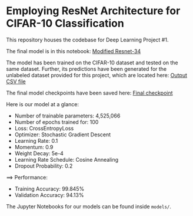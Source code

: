 # Employing ResNet Architecture for CIFAR-10 Classification

This repository houses the codebase for Deep Learning Project #1.

The final model is in this notebook: [Modified Resnet-34](https://github.com/mahi397/Employing-ResNet-Architecture-for-CIFAR-10-Classification/blob/main/notebooks/rn_34_mod.ipynb)

The model has been trained on the CIFAR-10 dataset and tested on the same dataset.
Further, its predictions have been generated for the unlabeled dataset provided for this project, which are located here: [Output CSV file](https://github.com/mahi397/Employing-ResNet-Architecture-for-CIFAR-10-Classification/blob/main/results/rn_34_output.csv)

The final model checkpoints have been saved here: [Final checkpoint](https://github.com/mahi397/Employing-ResNet-Architecture-for-CIFAR-10-Classification/blob/main/models/resnet_34_best.pth)

Here is our model at a glance:

* Number of trainable parameters: 4,525,066
* Number of epochs trained for: 100
* Loss: CrossEntropyLoss
* Optimizer: Stochastic Gradient Descent
* Learning Rate: 0.1
* Momentum: 0.9
* Weight Decay: 5e-4
* Learning Rate Schedule: Cosine Annealing
* Dropout Probability: 0.2

==> Performance:
* Training Accuracy: 99.845%
* Validation Accuracy: 94.13%

The Jupyter Notebooks for our models can be found inside `models/`.

